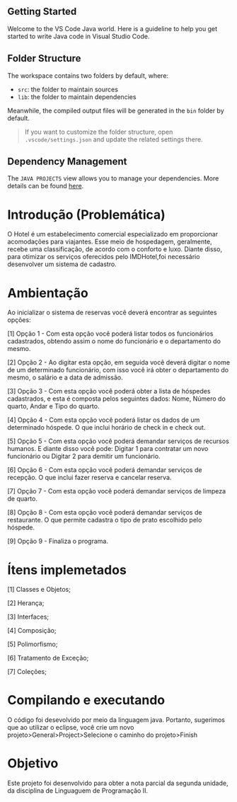 ## Getting Started

Welcome to the VS Code Java world. Here is a guideline to help you get started to write Java code in Visual Studio Code.

## Folder Structure

The workspace contains two folders by default, where:

- `src`: the folder to maintain sources
- `lib`: the folder to maintain dependencies

Meanwhile, the compiled output files will be generated in the `bin` folder by default.

> If you want to customize the folder structure, open `.vscode/settings.json` and update the related settings there.

## Dependency Management

The `JAVA PROJECTS` view allows you to manage your dependencies. More details can be found [here](https://github.com/microsoft/vscode-java-dependency#manage-dependencies).

# Introdução (Problemática)

O Hotel é um estabelecimento comercial especializado em proporcionar acomodações para viajantes. Esse meio de hospedagem, geralmente, recebe uma classificação, de acordo com o conforto e luxo. Diante disso, para otimizar os serviços oferecidos pelo IMDHotel,foi necessário desenvolver um sistema de cadastro.

# Ambientação

Ao inicializar o sistema de reservas você deverá encontrar as seguintes opções:

  [1] Opção 1 - Com esta opção você poderá listar todos os funcionários cadastrados, obtendo assim o nome do funcionário e o departamento do mesmo.
      
  [2] Opção 2 - Ao digitar esta opção, em seguida você deverá digitar o nome de um determinado funcionário, com isso você irá obter o departamento do mesmo, o salário e a data de admissão.
      
  [3] Opção 3 - Com esta opção você poderá obter a lista de hóspedes cadastrados, e esta é composta pelos seguintes dados: Nome, Número do quarto, Andar e Tipo do quarto.
      
  [4] Opção 4 - Com esta opção você poderá listar os dados de um determinado hóspede. O que inclui horário de check in e check out.
  
  [5] Opção 5 - Com esta opção você poderá demandar serviços de recursos humanos. E diante disso você pode: Digitar 1 para contratar um novo funcionário ou Digitar 2 para demitir um funcionário.
  
  [6] Opção 6 - Com esta opção você poderá demandar serviços de recepção. O que inclui fazer reserva e cancelar reserva.
      
  [7] Opção 7 - Com esta opção você poderá demandar serviços de limpeza de quarto.

  [8] Opção 8 - Com esta opção você poderá demandar serviços de restaurante. O que permite cadastra o tipo de prato escolhido pelo hóspede.

  [9] Opção 9 - Finaliza o programa.

# Ítens implemetados

  [1] Classes e Objetos;
  
  [2] Herança;
  
  [3] Interfaces;
  
  [4] Composição;
  
  [5] Polimorfismo;
  
  [6] Tratamento de Exceção;
  
  [7] Coleções;



# Compilando e executando

O código foi desevolvido por meio da linguagem java. Portanto, sugerimos que ao utilizar o eclipse, você crie um novo projeto>General>Project>Selecione o caminho do projeto>Finish


# Objetivo

Este projeto foi desenvolvido para obter a nota parcial da segunda unidade, da disciplina de Linguaguem de Programação II.
